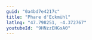 ```yaml
---
guid: "0a4bd7e4217c"
title: "Phare d'Eckmühl"
latlng: "47.798251, -4.372767"
youtubeId: "9HNzzEHGsA0" 
---
```

